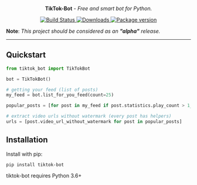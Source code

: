 <p align="center"><strong>TikTok-Bot</strong> <em>- Free and smart bot for Python.</em></p>

<p align="center">
<a href="https://travis-ci.org/sudoguy/tiktok_bot">
    <img src="https://travis-ci.org/sudoguy/tiktok_bot.svg?branch=master" alt="Build Status">
</a>
<a href="https://pepy.tech/project/tiktok-bot">
    <img src="https://pepy.tech/badge/tiktok-bot" alt="Downloads">
</a>
<a href="https://pypi.org/project/httpx/">
    <img src="https://badge.fury.io/py/httpx.svg" alt="Package version">
</a>
</p>


**Note**: *This project should be considered as an **"alpha"** release.*

---

## Quickstart

```python
from tiktok_bot import TikTokBot

bot = TikTokBot()

# getting your feed (list of posts)
my_feed = bot.list_for_you_feed(count=25)

popular_posts = [for post in my_feed if post.statistics.play_count > 1_000_000]

# extract video urls without watermark (every post has helpers)
urls = [post.video_url_without_watermark for post in popular_posts]
```

## Installation

Install with pip:

```shell
pip install tiktok-bot
```
tiktok-bot requires Python 3.6+
